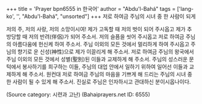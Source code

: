 +++
title = 'Prayer bpn6555 in 한국어'
author = "Abdu'l-Bahá"
tags = ['lang-ko', '', "Abdu'l-Bahá", "unsorted"]
+++
저로 하여금 주님의 시녀 중 한 사람이 되게

저의 주, 저의 사랑, 저의 소망이시여! 제가 고독할 때 저의 벗이 되어 주시옵고 제가 추방당할 때 저의 반려(伴侶)가 되어 주소서. 저의 슬픔을 씻어 주시옵고 저로 하여금 주님의 아름다움에 헌신케 하여 주소서. 주님 이외의 모든 것에서 멀리하게 하여 주시옵고 주님의 향기로 운 신성(神性)으로 제가 이끌리게 해 주소서. 저로 하여금 주님의 왕국에서 주님 이외의 모든 것에서 성별(聖別)된 이들과 교제하게 해 주소서. 주님의 성스러운 문턱에서 봉사하기를 희구하는 이들, 주님의 대업 안에서 일하기 위하여 일어선 이들과 교제하게 해 주소서. 원컨대 저로 하여금 주님의 마음을 기쁘게 해 드리는 주님의 시녀 중 한 사람이 될 수 있게 해 주소서.
진실로 주님은 인자하시고 관대하신 분이시옵나이다.

(Source category: 시련과 고난)
(Bahaiprayers.net ID: 6555)
